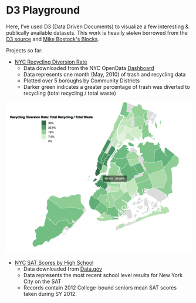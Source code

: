 # D3 Playground



Here, I’ve used D3 (Data Driven Documents) to visualize a few interesting & publically available datasets. 
This work is heavily ~~stolen~~ borrowed from the [D3 source](https://d3js.org) and [Mike Bostock's Blocks](http://bl.ocks.org/mbostock).

Projects so far:
* [NYC Recycling Diversion Rate](https://github.com/tejeffers/d3-playground/blob/master/index_recycling.html)
	- Data downloaded from the NYC OpenData [Dashboard](https://nycopendata.socrata.com)
	- Data represents one month (May, 2010) of trash and recycling data
	- Plotted over 5 boroughs by Community Districts
	- Darker green indicates a greater percentage of trash was diverted to recycling (total recycling / total waste)

![Recycling_Map](https://github.com/tejeffers/d3-playground/blob/master/diversion_rates.png)

* [NYC SAT Scores by High School](https://github.com/tejeffers/d3-playground/blob/master/index_SAT.html)
	- Data downloaded from [Data.gov](https://catalog.data.gov/dataset/sat-results-e88d7)
	- Data represents the most recent school level results for New York City on the SAT
	- Records contain 2012 College-bound seniors mean SAT scores taken during SY 2012.


